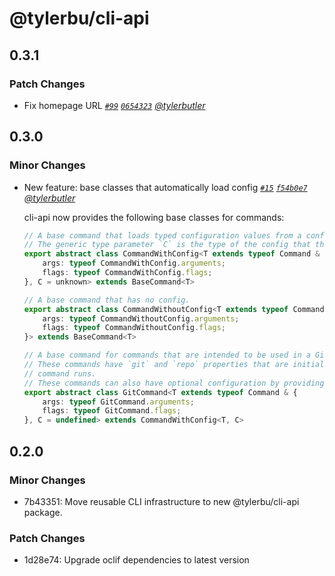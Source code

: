 # @tylerbu/cli-api

## 0.3.1

### Patch Changes

- Fix homepage URL _[`#99`](https://github.com/tylerbutler/tools-monorepo/pull/99) [`0654323`](https://github.com/tylerbutler/tools-monorepo/commit/06543231947fa5267863e5467d5837a51cf3d44b) [@tylerbutler](https://github.com/tylerbutler)_

## 0.3.0

### Minor Changes

- New feature: base classes that automatically load config _[`#15`](https://github.com/tylerbutler/tools-monorepo/pull/15) [`f54b0e7`](https://github.com/tylerbutler/tools-monorepo/commit/f54b0e71dd1d54c5e3730b7a1f1ab1a53b9b7943) [@tylerbutler](https://github.com/tylerbutler)_

  cli-api now provides the following base classes for commands:

  ```ts
  // A base command that loads typed configuration values from a config file.
  // The generic type parameter `C` is the type of the config that the command uses.
  export abstract class CommandWithConfig<T extends typeof Command & {
      args: typeof CommandWithConfig.arguments;
      flags: typeof CommandWithConfig.flags;
  }, C = unknown> extends BaseCommand<T>

  // A base command that has no config.
  export abstract class CommandWithoutConfig<T extends typeof Command & {
      args: typeof CommandWithoutConfig.arguments;
      flags: typeof CommandWithoutConfig.flags;
  }> extends BaseCommand<T>

  // A base command for commands that are intended to be used in a Git repository.
  // These commands have `git` and `repo` properties that are initialized automatically when the
  // command runs.
  // These commands can also have optional configuration by providing a configuration type.
  export abstract class GitCommand<T extends typeof Command & {
      args: typeof GitCommand.arguments;
      flags: typeof GitCommand.flags;
  }, C = undefined> extends CommandWithConfig<T, C>
  ```

## 0.2.0

### Minor Changes

- 7b43351: Move reusable CLI infrastructure to new @tylerbu/cli-api package.

### Patch Changes

- 1d28e74: Upgrade oclif dependencies to latest version
